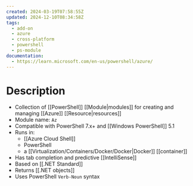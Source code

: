 ```yaml
---
created: 2024-03-19T07:58:55Z
updated: 2024-12-10T08:34:58Z
tags:
  - add-on
  - azure
  - cross-platform
  - powershell
  - ps-module
documentation:
  - https://learn.microsoft.com/en-us/powershell/azure/
---
```

# Description
- Collection of [[PowerShell]] [[Module|modules]] for creating and managing [[Azure]] [[Resource|resources]]
- Module name: `Az`
- Compatible with PowerShell 7.x+ and [[Windows PowerShell]] 5.1
- Runs in:
	- [[Azure Cloud Shell]]
	- PowerShell
	-  a [[Virtualization/Containers/Docker/Docker|Docker]] [[container]]
- Has tab completion and predictive [[IntelliSense]]
- Based on [[.NET Standard]]
- Returns [[.NET objects]]
- Uses PowerShell `Verb-Noun` syntax